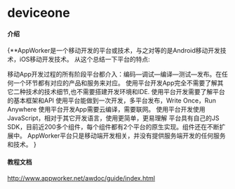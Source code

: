 # deviceone

#### 介绍
{**AppWorker是一个移动开发的平台或技术，与之对等的是Android移动开发技术，iOS移动开发技术。
从这个总结一下平台的特点:

移动App开发过程的所有阶段平台都介入：编码—调试—编译—测试—发布。在任何一个环节都有对应的产品和服务来对应。
使用平台开发App完全不需要了解其它二种技术的技术细节,也不需要搭建开发环境和IDE.
使用平台开发需要了解平台的基本框架和API
使用平台能做到一次开发，多平台发布，Write Once，Run Anywhere
使用平台开发App需要云编译，需要联网。
使用平台开发使用JavaScript，相对于其它开发语言，使用更简单，更易理解
平台具有自己的JS SDK，目前近200多个组件，每个组件都有2个平台的原生实现。组件还在不断扩展中。
AppWorker平台只是移动端开发相关，并没有提供服务端开发的任何服务和技术。
}

#### 教程文档

http://www.appworker.net/awdoc/guide/index.html




